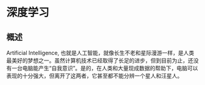 # 深度学习

## 概述
Artificial Intelligence, 也就是人工智能，就像长生不老和星际漫游一样，是人类最美好的梦想之一。虽然计算机技术已经取得了长足的进步，但到目前为止，还没有一台电脑能产生“自我意识”。是的，在人类和大量现成数据的帮助下，电脑可以表现的十分强大，但离开了这两者，它甚至都不能分辨一个星人和汪星人。


